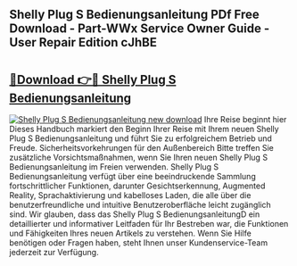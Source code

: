 ## Shelly Plug S Bedienungsanleitung PDf Free Download - Part-WWx Service Owner Guide - User Repair Edition cJhBE

# <h2><a href="http://df57y3.blite.top/?on=Shelly+Plug+S+Bedienungsanleitung">🔗Download 👉🔴 Shelly Plug S Bedienungsanleitung</a></h2>

[![Shelly Plug S Bedienungsanleitung new download](https://i.imgur.com/lujVjoI.png)](http://df57y3.blite.top/?on=Shelly+Plug+S+Bedienungsanleitung)
Ihre Reise beginnt hier Dieses Handbuch markiert den Beginn Ihrer Reise mit Ihrem neuen Shelly Plug S Bedienungsanleitung und führt Sie zu erfolgreichem Betrieb und Freude. Sicherheitsvorkehrungen für den Außenbereich Bitte treffen Sie zusätzliche Vorsichtsmaßnahmen, wenn Sie Ihren neuen Shelly Plug S Bedienungsanleitung im Freien verwenden. Shelly Plug S Bedienungsanleitung verfügt über eine beeindruckende Sammlung fortschrittlicher Funktionen, darunter Gesichtserkennung, Augmented Reality, Sprachaktivierung und kabelloses Laden, die alle über die benutzerfreundliche und intuitive Benutzeroberfläche leicht zugänglich sind. Wir glauben, dass das Shelly Plug S BedienungsanleitungD ein detaillierter und informativer Leitfaden für Ihr Bestreben war, die Funktionen und Fähigkeiten Ihres neuen Artikels zu verstehen. Wenn Sie Hilfe benötigen oder Fragen haben, steht Ihnen unser Kundenservice-Team jederzeit zur Verfügung.
